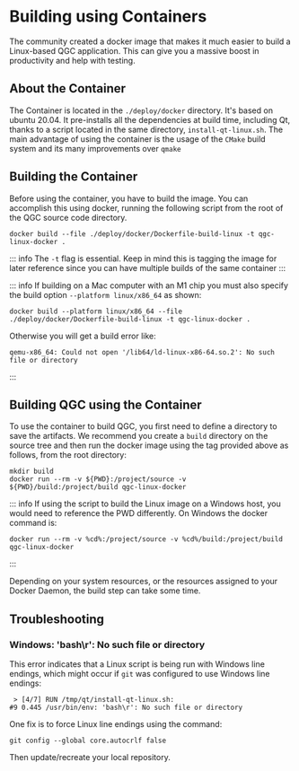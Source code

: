 # Building using Containers

The community created a docker image that makes it much easier to build a Linux-based QGC application. This can give you a massive boost in productivity and help with testing.

## About the Container

The Container is located in the `./deploy/docker` directory. It's based on ubuntu 20.04. It pre-installs all the dependencies at build time, including Qt, thanks to a script located in the same directory, `install-qt-linux.sh`. The main advantage of using the container is the usage of the `CMake` build system and its many improvements over `qmake`

## Building the Container

Before using the container, you have to build the image. You can accomplish this using docker, running the following script from the root of the QGC source code directory.

```
docker build --file ./deploy/docker/Dockerfile-build-linux -t qgc-linux-docker .
```

::: info
The `-t` flag is essential. Keep in mind this is tagging the image for later reference since you can have multiple builds of the same container
:::

::: info
If building on a Mac computer with an M1 chip you must also specify the build option `--platform linux/x86_64` as shown:

```
docker build --platform linux/x86_64 --file ./deploy/docker/Dockerfile-build-linux -t qgc-linux-docker .
```

Otherwise you will get a build error like:

```
qemu-x86_64: Could not open '/lib64/ld-linux-x86-64.so.2': No such file or directory
```

:::

## Building QGC using the Container

To use the container to build QGC, you first need to define a directory to save the artifacts. We recommend you create a `build` directory on the source tree and then run the docker image using the tag provided above as follows, from the root directory:

```
mkdir build
docker run --rm -v ${PWD}:/project/source -v ${PWD}/build:/project/build qgc-linux-docker
```

::: info
If using the script to build the Linux image on a Windows host, you would need to reference the PWD differently. On Windows the docker command is:

```
docker run --rm -v %cd%:/project/source -v %cd%/build:/project/build qgc-linux-docker
```

:::

Depending on your system resources, or the resources assigned to your Docker Daemon, the build step can take some time.

## Troubleshooting

### Windows: 'bash\r': No such file or directory

This error indicates that a Linux script is being run with Windows line endings, which might occur if `git` was configured to use Windows line endings:

```
 > [4/7] RUN /tmp/qt/install-qt-linux.sh:
#9 0.445 /usr/bin/env: 'bash\r': No such file or directory
```

One fix is to force Linux line endings using the command:

```
git config --global core.autocrlf false
```

Then update/recreate your local repository.
